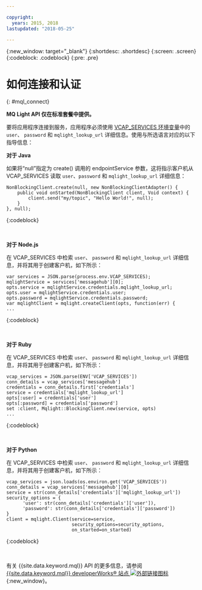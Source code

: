 ```yaml
---

copyright:
  years: 2015, 2018
lastupdated: "2018-05-25"

---
```


{:new_window: target="_blank"}
{:shortdesc: .shortdesc}
{:screen: .screen}
{:codeblock: .codeblock}
{:pre: .pre}

# 如何连接和认证
{: #mql_connect}

**MQ Light API 仅在标准套餐中提供。**
<br/>

要将应用程序连接到服务，应用程序必须使用 [VCAP_SERVICES 环境变量](/docs/services/MessageHub/messagehub127.html)中的 <code>user</code>、
<code>password</code> 和 <code>mqlight_lookup_url</code> 详细信息。使用与所选语言对应的以下指导信息：


**对于 Java**

如果将“null”指定为 create() 调用的 endpointService 参数，这将指示客户机从 VCAP_SERVICES 读取 <code>user</code>、<code>password</code> 和 
<code>mqlight_lookup_url</code> 详细信息：



<pre>
<code>NonBlockingClient.create(null, new NonBlockingClientAdapter<Void>() {
    public void onStarted(NonBlockingClient client, Void context) {
        client.send("my/topic", "Hello World!", null);
    }
}, null);</code>
</pre>
{:codeblock}

<br>

**对于 Node.js**

在 VCAP_SERVICES 中检索 <code>user</code>、 <code>password</code> 和 
<code>mqlight_lookup_url</code> 详细信息，并将其用于创建客户机，如下所示：



<pre>
<code>var services = JSON.parse(process.env.VCAP_SERVICES);
mqlightService = services['messagehub'][0];
opts.service = mqlightService.credentials.mqlight_lookup_url;
opts.user = mqlightService.credentials.user;
opts.password = mqlightService.credentials.password;
var mqlightClient = mqlight.createClient(opts, function(err) {
...</code>
</pre>
{:codeblock}

<br>

**对于 Ruby**

在 VCAP_SERVICES 中检索 <code>user</code>、 <code>password</code> 和 
<code>mqlight_lookup_url</code> 详细信息，并将其用于创建客户机，如下所示：
<pre>
<code>vcap_services = JSON.parse(ENV['VCAP_SERVICES'])
conn_details = vcap_services['messagehub']
credentials = conn_details.first['credentials']
service = credentials['mqlight_lookup_url']
opts[:user] = credentials['user']
opts[:password] = credentials['password']
set :client, Mqlight::BlockingClient.new(service, opts)
...</code>
</pre>
{:codeblock}

<br>

**对于 Python**

在 VCAP_SERVICES 中检索 <code>user</code>、 <code>password</code> 和 
<code>mqlight_lookup_url</code> 详细信息，并将其用于创建客户机，如下所示：
<pre>
<code>vcap_services = json.loads(os.environ.get('VCAP_SERVICES'))
conn_details = vcap_services['messagehub'][0]
service = str(conn_details['credentials']['mqlight_lookup_url'])
security_options = {
      'user': str(conn_details['credentials']['user']),
      'password': str(conn_details['credentials']['password'])
}
client = mqlight.Client(service=service, 
                        security_options=security_options,
                        on_started=on_started)</code>
</pre>
{:codeblock}

<br>

有关 {{site.data.keyword.mql}} API 的更多信息，请参阅 [{{site.data.keyword.mql}} developerWorks&reg; 站点 ![外部链接图标](../../icons/launch-glyph.svg "外部链接图标")](https://developer.ibm.com/messaging/mq-light/){:new_window}。
